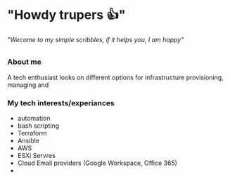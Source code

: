 # "Howdy trupers 👍"
###### "Wecome to my simple scribbles, if it helps you, I am happy"

### About me

A tech enthusiast looks on different options for infrastructure provisioning, managing and 

### My tech interests/experiances
- automation
- bash scripting
- Terraform
- Ansible
- AWS
- ESXi Servres
- Cloud Email providers (Google Workspace, Office 365)
- 
